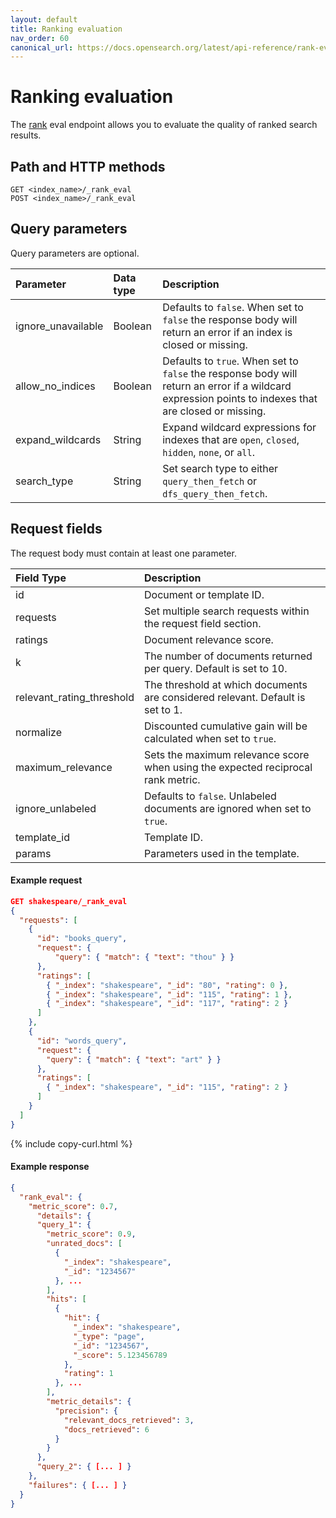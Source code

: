 ```yaml
---
layout: default
title: Ranking evaluation
nav_order: 60
canonical_url: https://docs.opensearch.org/latest/api-reference/rank-eval/
---
```


# Ranking evaluation

The [rank]({{site.url}}{{site.baseurl}}/opensearch/supported-field-types/rank/) eval endpoint allows you to evaluate the quality of ranked search results.

## Path and HTTP methods

```
GET <index_name>/_rank_eval 
POST <index_name>/_rank_eval
```

## Query parameters

Query parameters are optional.

Parameter | Data type | Description
:--- | :---  | :---
ignore_unavailable | Boolean | Defaults to `false`. When set to `false` the response body will return an error if an index is closed or missing.
allow_no_indices | Boolean | Defaults to `true`. When set to `false` the response body will return an error if a wildcard expression points to indexes that are closed or missing.
expand_wildcards | String | Expand wildcard expressions for indexes that are `open`, `closed`, `hidden`, `none`, or `all`.
search_type | String | Set search type to either `query_then_fetch` or `dfs_query_then_fetch`.

## Request fields

The request body must contain at least one parameter.

Field Type | Description
:--- | :---  
id | Document or template ID.
requests | Set multiple search requests within the request field section.
ratings | Document relevance score.
k | The number of documents returned per query. Default is set to 10.
relevant_rating_threshold | The threshold at which documents are considered relevant. Default is set to 1.
normalize | Discounted cumulative gain will be calculated when set to `true`.
maximum_relevance | Sets the maximum relevance score when using the expected reciprocal rank metric.
ignore_unlabeled | Defaults to `false`. Unlabeled documents are ignored when set to `true`. 
template_id | Template ID.
params | Parameters used in the template.

#### Example request

````json
GET shakespeare/_rank_eval
{
  "requests": [
    {
      "id": "books_query",                        
      "request": {                                              
          "query": { "match": { "text": "thou" } }
      },
      "ratings": [                                              
        { "_index": "shakespeare", "_id": "80", "rating": 0 },
        { "_index": "shakespeare", "_id": "115", "rating": 1 },
        { "_index": "shakespeare", "_id": "117", "rating": 2 }
      ]
    },
    {
      "id": "words_query",
      "request": {
        "query": { "match": { "text": "art" } }
      },
      "ratings": [
        { "_index": "shakespeare", "_id": "115", "rating": 2 }
      ]
    }
  ]
}
````
{% include copy-curl.html %}

#### Example response

````json
{
  "rank_eval": {
    "metric_score": 0.7,
      "details": {
      "query_1": {                           
        "metric_score": 0.9,                      
        "unrated_docs": [                         
          {
            "_index": "shakespeare",
            "_id": "1234567"
          }, ...
        ],
        "hits": [
          {
            "hit": {                              
              "_index": "shakespeare",
              "_type": "page",
              "_id": "1234567",
              "_score": 5.123456789
            },
            "rating": 1
          }, ...
        ],
        "metric_details": {                       
          "precision": {
            "relevant_docs_retrieved": 3,
            "docs_retrieved": 6
          }
        }
      },
      "query_2": { [... ] }
    },
    "failures": { [... ] }
  }
}
````